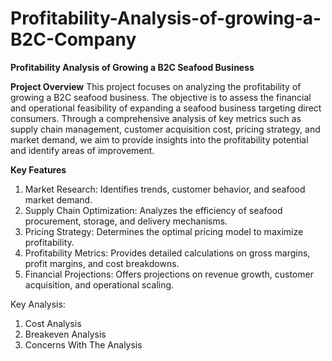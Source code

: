 # Profitability-Analysis-of-growing-a-B2C-Company

**Profitability Analysis of Growing a B2C Seafood Business**

**Project Overview**
This project focuses on analyzing the profitability of growing a B2C seafood business. The objective is to assess the financial and operational feasibility of expanding a seafood business targeting direct consumers. Through a comprehensive analysis of key metrics such as supply chain management, customer acquisition cost, pricing strategy, and market demand, we aim to provide insights into the profitability potential and identify areas of improvement.

**Key Features**
1. Market Research: Identifies trends, customer behavior, and seafood market demand.
2. Supply Chain Optimization: Analyzes the efficiency of seafood procurement, storage, and delivery mechanisms.
3. Pricing Strategy: Determines the optimal pricing model to maximize profitability.
4. Profitability Metrics: Provides detailed calculations on gross margins, profit margins, and cost breakdowns.
5. Financial Projections: Offers projections on revenue growth, customer acquisition, and operational scaling.

Key Analysis:
1. Cost Analysis
2. Breakeven Analysis
3. Concerns With The Analysis
